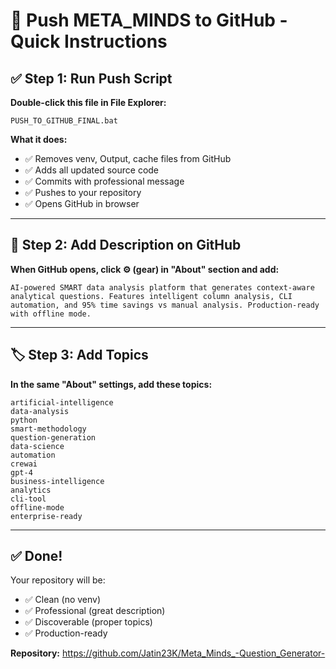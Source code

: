 # 🚀 Push META_MINDS to GitHub - Quick Instructions

## ✅ Step 1: Run Push Script

**Double-click this file in File Explorer:**
```
PUSH_TO_GITHUB_FINAL.bat
```

**What it does:**
- ✅ Removes venv, Output, cache files from GitHub
- ✅ Adds all updated source code
- ✅ Commits with professional message
- ✅ Pushes to your repository
- ✅ Opens GitHub in browser

---

## 📝 Step 2: Add Description on GitHub

**When GitHub opens, click ⚙️ (gear) in "About" section and add:**

```
AI-powered SMART data analysis platform that generates context-aware analytical questions. Features intelligent column analysis, CLI automation, and 95% time savings vs manual analysis. Production-ready with offline mode.
```

---

## 🏷️ Step 3: Add Topics

**In the same "About" settings, add these topics:**

```
artificial-intelligence
data-analysis
python
smart-methodology
question-generation
data-science
automation
crewai
gpt-4
business-intelligence
analytics
cli-tool
offline-mode
enterprise-ready
```

---

## ✅ Done!

Your repository will be:
- ✅ Clean (no venv)
- ✅ Professional (great description)
- ✅ Discoverable (proper topics)
- ✅ Production-ready

**Repository:** https://github.com/Jatin23K/Meta_Minds_-Question_Generator-

